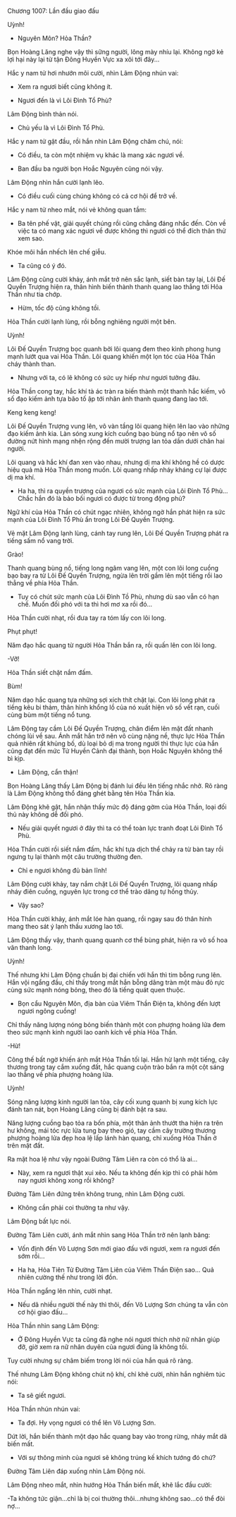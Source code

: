 




Chương 1007: Lần đầu giao đấu


Uỳnh!

- Nguyên Môn? Hỏa Thần?

Bọn Hoàng Lăng nghe vậy thì sững người, lông mày nhíu lại. Không ngờ kẻ lợi hại này lại từ tận Đông Huyền Vực xa xôi tới đây...

Hắc y nam tử hơi nhướn môi cười, nhìn Lâm Động nhún vai:

- Xem ra ngươi biết cũng không ít.

- Ngươi đến là vì Lôi Đình Tổ Phù?

Lâm Động bình thản nói.

- Chủ yếu là vì Lôi Đình Tổ Phù.

Hắc y nam tử gật đầu, rồi hắn nhìn Lâm Động chăm chú, nói:

- Có điều, ta còn một nhiệm vụ khác là mang xác ngươi về.

- Ban đầu ba người bọn Hoắc Nguyên cũng nói vậy.

Lâm Động nhìn hắn cười lạnh lẽo.

- Có điều cuối cùng chúng không có cả cơ hội để trở về.

Hắc y nam tử nheo mắt, nói vẻ không quan tầm:

- Ba tên phế vật, giải quyết chúng rồi cũng chẳng đáng nhắc đến. Còn về việc ta có mang xác ngươi về được không thì ngươi có thể đích thân thử xem sao.

Khóe môi hắn nhếch lên chế giễu.

- Ta cũng có ý đó.

Lâm Động cũng cười khảy, ánh mắt trở nên sắc lạnh, siết bàn tay lại, Lôi Đế Quyền Trượng hiện ra, thân hình biến thành thanh quang lao thẳng tới Hỏa Thần như tia chớp.

- Hừm, tốc độ cũng không tồi.

Hỏa Thần cười lạnh lùng, rồi bỗng nghiêng người một bên.

Uỳnh!

Lôi Đế Quyền Trượng bọc quanh bởi lôi quang đem theo kình phong hung mạnh lướt qua vai Hỏa Thần. Lôi quang khiến một lọn tóc của Hỏa Thần cháy thành than.

- Nhưng với ta, có lẽ không có sức uy hiếp như ngươi tưởng đâu.

Hỏa Thần cong tay, hắc khí tà ác tràn ra biến thành một thanh hắc kiếm, vô số đạo kiếm ảnh tựa bão tố ập tới nhân ảnh thanh quang đang lao tới.

Keng keng keng!

Lôi Đế Quyền Trượng vung lên, vô vàn tầng lôi quang hiện lên lao vào những đạo kiếm ảnh kia. Làn sóng xung kích cuồng bạo bùng nổ tạo nên vô số đường nứt hình mạng nhện rộng đến mười trượng lan tỏa dần dưới chân hai người.

Lôi quang và hắc khí đan xen vào nhau, nhưng dị ma khí không hề có dược hiệu quả mà Hỏa Thần mong muốn. Lôi quang nhấp nháy kháng cự lại được dị ma khí.

- Ha ha, thì ra quyền trượng của ngươi có sức mạnh của Lôi Đình Tổ Phù... Chắc hắn đó là bảo bối ngươi có được từ trong động phủ?

Ngữ khí của Hỏa Thần có chút ngạc nhiên, không ngờ hắn phát hiện ra sức mạnh của Lôi Đình Tổ Phù ẩn trong Lôi Đế Quyền Trượng.

Vẻ mặt Lâm Động lạnh lùng, cánh tay rung lên, Lôi Đế Quyền Trượng phát ra tiếng sấm nổ vang trời.

Grào!

Thanh quang bùng nồ, tiếng long ngâm vang lên, một con lôi long cuồng bạo bay ra từ Lôi Đế Quyền Trượng, ngừa lên trời gầm lên một tiếng rồi lao thẳng về phía Hỏa Thần.

- Tuy có chút sức mạnh của Lôi Đình Tồ Phù, nhưng dù sao vẫn có hạn chế. Muốn đối phó với ta thì hơi mơ xa rồi đó...

Hỏa Thần cười nhạt, rồi đưa tay ra tóm lấy con lôi long.

Phụt phụt!

Năm đạo hắc quang từ người Hỏa Thần bắn ra, rồi quấn lên con lôi long.

-Vỡ!

Hỏa Thần siết chặt nắm đấm.

Bùm!

Năm dạo hắc quang tựa những sợi xích thít chặt lại. Con lôi long phát ra tiếng kêu bi thảm, thân hình khổng lồ của nó xuất hiện vô số vết rạn, cuối cùng bùm một tiếng nổ tung.

Lâm Động tay cầm Lôi Đế Quyền Trượng, chân điểm lên mặt đất nhanh chóng lùi về sau. Ánh mắt hắn trở nên vô cùng nặng nề, thực lực Hỏa Thần quả nhiên rất khủng bố, dù loại bỏ dị ma trong người thì thực lực của hắn cũng đạt đến mức Tử Huyền Cảnh đại thành, bọn Hoắc Nguyên không thể bì kịp.

- Lâm Động, cẩn thận!

Bọn Hoàng Lăng thấy Lâm Động bị đánh lui đều lên tiếng nhắc nhở. Rõ ràng là Lâm Động không thổ đáng ghét bằng tên Hỏa Thần kia.

Lâm Động khẽ gật, hắn nhận thấy mức độ đáng gờm của Hỏa Thần, loại đối thủ này không dễ đối phó.

- Nếu giải quyết ngươi ở đây thì ta có thể toàn lực tranh đoạt Lôi Đình Tổ Phù.

Hỏa Thần cười rồi siết nắm đấm, hắc khí tựa dịch thể chảy ra từ bàn tay rồi ngưng tụ lại thành một câu trường thường đen.

- Chỉ e ngươi không đủ bản lĩnh!

Lâm Động cười khảy, tay nắm chặt Lôi Đế Quyền Trượng, lôi quang nhấp nháy điên cuồng, nguyên lực trong cơ thể trào dâng tự hồng thủy.

- Vậy sao?

Hỏa Thần cười khảy, ánh mắt lóe hàn quang, rồi ngay sau đó thân hình mang theo sát ý lạnh thấu xương lao tới.

Lâm Động thấy vậy, thanh quang quanh cơ thể bùng phát, hiện ra vô số hoa vãn thanh long.

Uỳnh!

Thế nhưng khi Lâm Động chuẩn bị đại chiến với hắn thì tim bỗng rung lên. Hắn vội ngẩng đầu, chỉ thấy trong mắt hắn bỗng dâng tràn một màu đỏ rực cùng sức mạnh nóng bỏng, theo đó là tiếng quát quen thuộc.

- Bọn cẩu Nguyên Môn, địa bàn của Viêm Thần Điện ta, không đến lượt ngươi ngông cuồng!

Chỉ thấy năng lượng nóng bỏng biến thành một con phượng hoảng lửa đem theo sức mạnh kinh người lao oanh kích về phía Hỏa Thần.

-Hừ!

Công thế bất ngờ khiến ánh mắt Hỏa Thần tối lại. Hắn hừ lạnh một tiếng, cây thương trong tay cắm xuống đất, hắc quang cuộn trào bắn ra một cột sáng lao thẳng về phía phượng hoàng lửa.

Uỳnh!

Sóng năng lượng kinh người lan tỏa, cây cối xung quanh bị xung kích lực đánh tan nát, bọn Hoàng Lăng cũng bị đánh bật ra sau.

Năng lượng cuồng bạo tỏa ra bốn phía, một thân ảnh thướt tha hiện ra trên hư không, mái tóc rực lửa tung bay theo gió, tay cầm cây trường thương phượng hoàng lửa đẹp hoa lệ lấp lánh hàn quang, chỉ xuống Hỏa Thần ở trên mặt đất.

Ra mặt hoa lệ như vậy ngoài Đường Tâm Liên ra còn có thổ là ai...

- Này, xem ra ngươi thật xui xẻo. Nếu ta không đến kịp thì có phải hôm nay ngươi không xong rồi không?

Đường Tâm Liên đứng trên không trung, nhìn Lâm Động cười.

- Không cần phải coi thường ta như vậy.

Lâm Động bất lực nói.

Đường Tâm Liên cười, ánh mắt nhìn sang Hỏa Thần trở nên lạnh băng:

- Vốn định đến Vô Lượng Sơn mới giao đấu với ngươi, xem ra ngươi đến sớm rồi...

- Ha ha, Hỏa Tiên Tử Đường Tâm Liên của Viêm Thần Điện sao... Quả nhiên cường thế như trong lời đồn.

Hỏa Thần ngẩng lên nhìn, cười nhạt.

- Nếu dã nhiều người thế này thì thôi, đến Vô Lượng Sơn chúng ta vẫn còn cơ hội giao đấu...

Hỏa Thần nhìn sang Lâm Động:

- Ở Đông Huyền Vực ta cũng đã nghe nói ngươi thích nhờ nữ nhân giúp đỡ, giờ xem ra nữ nhân duyên của ngươi đúng là không tồi.

Tuy cười nhưng sự châm biếm trong lời nói của hắn quá rõ ràng.

Thế nhưng Lâm Động không chút nộ khí, chỉ khẽ cười, nhìn hắn nghiêm túc nói:

- Ta sẽ giết ngươi.

Hỏa Thần nhún nhún vai:

- Ta đợi. Hy vọng ngươi có thể lên Vô Lượng Sơn.

Dứt lời, hắn biến thành một dạo hắc quang bay vào trong rừng, nháy mắt dã biến mất.

- Với sự thông minh của ngươi sẽ không trúng kế khích tướng đó chứ?

Đường Tâm Liên đáp xuống nhìn Lâm Động nói.

Lâm Động nheo mắt, nhìn hướng Hỏa Thần biến mất, khẽ lắc đầu cười:

-Ta không tức giận...chỉ là bị coi thường thôi...nhưng không sao...có thể đòi nợ...




